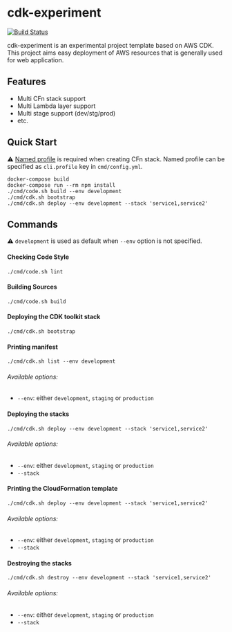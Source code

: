 # cdk-experiment
[![Build Status](https://travis-ci.org/42milez/cdk-experiment.svg?branch=master)](https://travis-ci.org/42milez/cdk-experiment)

cdk-experiment is an experimental project template based on AWS CDK. This project aims easy deployment of AWS resources that is generally used for web application.

## Features
- Multi CFn stack support
- Multi Lambda layer support
- Multi stage support (dev/stg/prod)
- etc.

## Quick Start
⚠️ [Named profile](https://docs.aws.amazon.com/cli/latest/userguide/cli-configure-profiles.html) is required when creating CFn stack. Named profile can be specified as `cli.profile` key in `cmd/config.yml`.

```
docker-compose build
docker-compose run --rm npm install
./cmd/code.sh build --env development
./cmd/cdk.sh bootstrap
./cmd/cdk.sh deploy --env development --stack 'service1,service2'
```

## Commands
⚠️ `development` is used as default when `--env` option is not specified.

#### Checking Code Style
```
./cmd/code.sh lint
```

#### Building Sources
```
./cmd/code.sh build
```

#### Deploying the CDK toolkit stack
```
./cmd/cdk.sh bootstrap
```

#### Printing manifest
```
./cmd/cdk.sh list --env development
```
###### Available options:
- `--env`: either `development`, `staging` or `production`

#### Deploying the stacks
```
./cmd/cdk.sh deploy --env development --stack 'service1,service2'
```
###### Available options:
- `--env`: either `development`, `staging` or `production`
- `--stack`

#### Printing the CloudFormation template
```
./cmd/cdk.sh deploy --env development --stack 'service1,service2'
```
###### Available options:
- `--env`: either `development`, `staging` or `production`
- `--stack`

#### Destroying the stacks
```
./cmd/cdk.sh destroy --env development --stack 'service1,service2'
```
###### Available options:
- `--env`: either `development`, `staging` or `production`
- `--stack`
